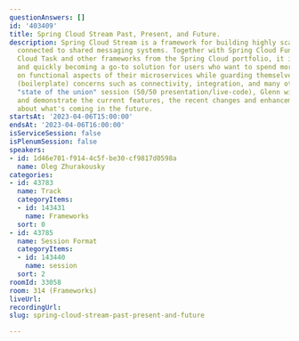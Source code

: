 ```yaml
---
questionAnswers: []
id: '403409'
title: Spring Cloud Stream Past, Present, and Future.
description: Spring Cloud Stream is a framework for building highly scalable microservices
  connected to shared messaging systems. Together with Spring Cloud Function, Spring
  Cloud Task and other frameworks from the Spring Cloud portfolio, it is evolving
  and quickly becoming a go-to solution for users who want to spend more time concentrating
  on functional aspects of their microservices while guarding themselves from nonfunctional
  (boilerplate) concerns such as connectivity, integration, and many others. In this
  "state of the union" session (50/50 presentation/live-code), Glenn will discuss
  and demonstrate the current features, the recent changes and enhancements, and talk
  about what's coming in the future.
startsAt: '2023-04-06T15:00:00'
endsAt: '2023-04-06T16:00:00'
isServiceSession: false
isPlenumSession: false
speakers:
- id: 1d46e701-f914-4c5f-be30-cf9817d0598a
  name: Oleg Zhurakousky
categories:
- id: 43783
  name: Track
  categoryItems:
  - id: 143431
    name: Frameworks
  sort: 0
- id: 43785
  name: Session Format
  categoryItems:
  - id: 143440
    name: session
  sort: 2
roomId: 33058
room: 314 (Frameworks)
liveUrl: 
recordingUrl: 
slug: spring-cloud-stream-past-present-and-future

---
```

